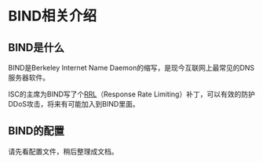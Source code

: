 # BIND相关介绍

## BIND是什么

BIND是Berkeley Internet Name Daemon的缩写，是现今互联网上最常见的DNS服务器软件。

ISC的主席为BIND写了个[RRL][rrl]（Response Rate Limiting）补丁，可以有效的防护DDoS攻击，将来有可能加入到BIND里面。

[rrl]: http://www.redbarn.org/dns/ratelimits

## BIND的配置

请先看配置文件，稍后整理成文档。
